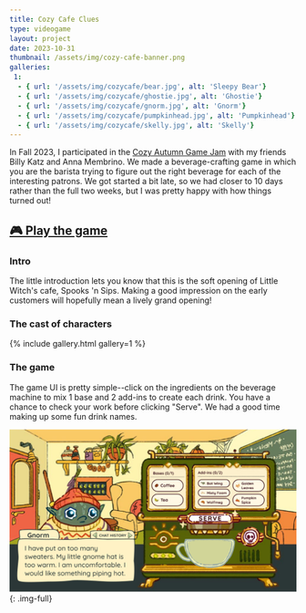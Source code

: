 ```yaml
---
title: Cozy Cafe Clues
type: videogame
layout: project
date: 2023-10-31
thumbnail: /assets/img/cozy-cafe-banner.png
galleries:
 1:
  - { url: '/assets/img/cozycafe/bear.jpg', alt: 'Sleepy Bear'}
  - { url: '/assets/img/cozycafe/ghostie.jpg', alt: 'Ghostie'}
  - { url: '/assets/img/cozycafe/gnorm.jpg', alt: 'Gnorm'}
  - { url: '/assets/img/cozycafe/pumpkinhead.jpg', alt: 'Pumpkinhead'}
  - { url: '/assets/img/cozycafe/skelly.jpg', alt: 'Skelly'}
---
```


In Fall 2023, I participated in the [Cozy Autumn Game Jam](https://itch.io/jam/cozy-autumn-game-jam-2023_) with my friends Billy Katz and Anna Membrino. We made a beverage-crafting game in which you are the barista trying to figure out the right beverage for each of the interesting patrons. We got started a bit late, so we had closer to 10 days rather than the full two weeks, but I was pretty happy with how things turned out!


## <a href="https://sip-up-games.itch.io/coffee-shop-clues" target="_blank">🎮 Play the game</a>

### Intro
The little introduction lets you know that this is the soft opening of Little Witch's cafe, Spooks 'n Sips. Making a good impression on the early customers will hopefully mean a lively grand opening!

### The cast of characters
{% include gallery.html  gallery=1 %}

### The game
The game UI is pretty simple--click on the ingredients on the beverage machine to mix 1 base and 2 add-ins to create each drink. You have a chance to check your work before clicking "Serve". We had a good time making up some fun drink names.

![The game screen](/assets/img/cozy-cafe-gameplay.jpg){: .img-full}